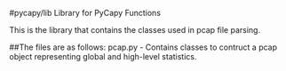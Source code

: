#pycapy/lib Library for PyCapy Functions

This is the library that contains the classes used in pcap file parsing. 

##The files are as follows:
pcap.py - Contains classes to contruct a pcap object representing global and high-level statistics.
	
	